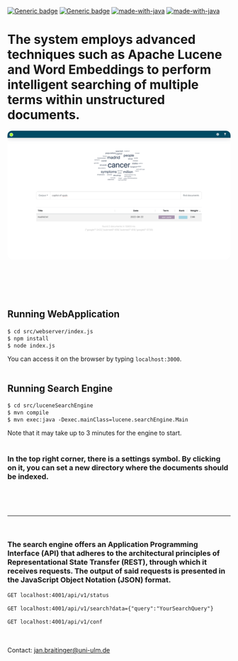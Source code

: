 
[![Generic badge](https://img.shields.io/badge/version-0.5-orange.svg)](https://shields.io/)
[![Generic badge](https://img.shields.io/badge/maintaining-yes-green.svg)](https://shields.io/)
[![made-with-java](https://img.shields.io/badge/Made%20with-Java-1f425f.svg)](https://www.java.com)
[![made-with-java](https://img.shields.io/badge/Made%20with-Node.js-1f425f.svg)](https://www.nodejs.com)


# The system employs advanced techniques such as Apache Lucene and Word Embeddings to perform intelligent searching of multiple terms within unstructured documents.
<img src="screenshot.png" style="border-radius:10px;">

<br/><br/>

<br/>

## Running WebApplication
 ```console
 $ cd src/webserver/index.js
 $ npm install 
 $ node index.js
```
You can access it on the browser by typing `localhost:3000`.
<br/><br/>


## Running Search Engine
 ```console
 $ cd src/luceneSearchEngine
 $ mvn compile
 $ mvn exec:java -Dexec.mainClass=lucene.searchEngine.Main
```
Note that it may take up to 3 minutes for the engine to start.
<br/><br/>

### In the top right corner, there is a settings symbol. By clicking on it, you can set a new directory where the documents should be indexed.

## 
<br/><br/>
<hr/>
<br/>

### The search engine offers an Application Programming Interface (API) that adheres to the architectural principles of Representational State Transfer (REST), through which it receives requests. The output of said requests is presented in the JavaScript Object Notation (JSON) format.
```console
GET localhost:4001/api/v1/status
```
```console
GET localhost:4001/api/v1/search?data={"query":"YourSearchQuery"}
```
```console
GET localhost:4001/api/v1/conf
```

<br/><br/>
Contact: jan.braitinger@uni-ulm.de
